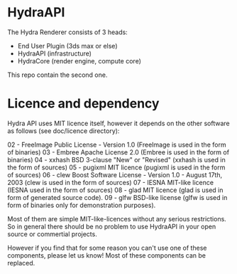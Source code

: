 # HydraAPI
The Hydra Renderer consists of 3 heads:

- End User Plugin (3ds max or else)
- HydraAPI (infrastructure)
- HydraCore (render engine, compute core)

This repo contain the second one.

# Licence and dependency

Hydra API uses MIT licence itself, however it depends on the other software as follows (see doc/licence directory):

02 - FreeImage Public License - Version 1.0 (FreeImage is used in the form of binaries)
03 - Embree Apache License 2.0 (Embree is used in the form of binaries)
04 - xxhash BSD 3-clause "New" or "Revised" (xxhash is used in the form of sources)
05 - pugixml MIT licence (pugixml is used in the form of sources)
06 - clew Boost Software License - Version 1.0 - August 17th, 2003 (clew is used in the form of sources)
07 - IESNA MIT-like licence (IESNA used in the form of sources)
08 - glad MIT licence (glad is used in form of generated source code).
09 - glfw BSD-like license (glfw is used in form of binaries only for demonstration purposes).

Most of them are simple MIT-like-licences without any serious restrictions. 
So in general there should be no problem to use HydraAPI in your open source or commertial projects. 

However if you find that for some reason you can't use one of these components, please let us know!
Most of these components can be replaced.
